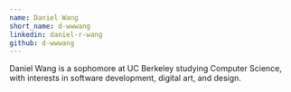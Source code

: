 ```yaml
---
name: Daniel Wang
short_name: d-wwwang
linkedin: daniel-r-wang
github: d-wwwang
---
```


Daniel Wang is a sophomore at UC Berkeley studying Computer Science, with interests in software development, digital art, and design.
